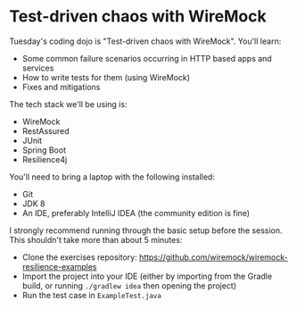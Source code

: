 # Test-driven chaos with WireMock

Tuesday's coding dojo is "Test-driven chaos with WireMock". You'll learn:

* Some common failure scenarios occurring in HTTP based apps and services
* How to write tests for them (using WireMock)
* Fixes and mitigations


The tech stack we'll be using is:

* WireMock
* RestAssured
* JUnit
* Spring Boot
* Resilience4j

You'll need to bring a laptop with the following installed:

* Git
* JDK 8
* An IDE, preferably IntelliJ IDEA (the community edition is fine)


I strongly recommend running through the basic setup before the session. This shouldn't take more than about 5 minutes:

* Clone the exercises repository:
  https://github.com/wiremock/wiremock-resilience-examples
* Import the project into your IDE (either by importing from the Gradle build, or running `./gradlew idea` then opening the project)
* Run the test case in `ExampleTest.java`
